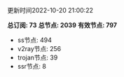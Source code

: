 更新时间2022-10-20 21:00:22

**总订阅: 73**
**总节点: 2039**
**有效节点: 797**
- ss节点: 494
- v2ray节点: 256
- trojan节点: 39
- ssr节点: 8
